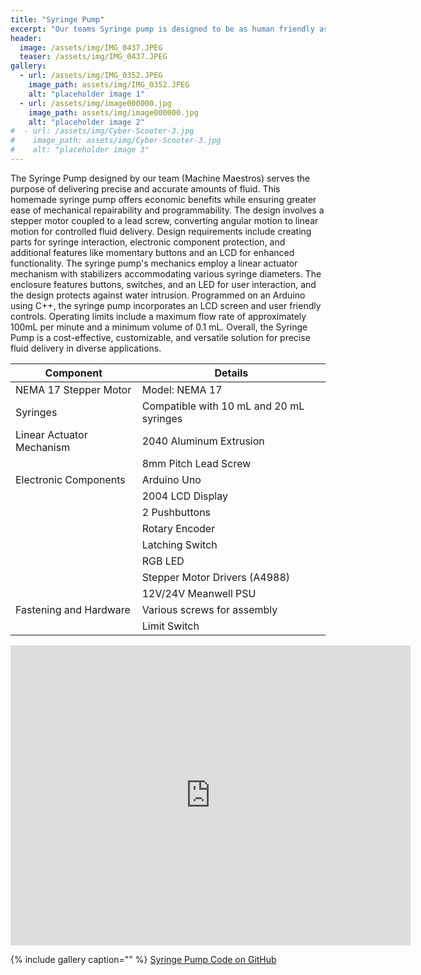 ```yaml
---
title: "Syringe Pump"
excerpt: "Our teams Syringe pump is designed to be as human friendly as possible, outfitted with and LCD screen, multiple selection buttons and a turn-knob."
header:
  image: /assets/img/IMG_0437.JPEG
  teaser: /assets/img/IMG_0437.JPEG
gallery:
  - url: /assets/img/IMG_0352.JPEG
    image_path: assets/img/IMG_0352.JPEG
    alt: "placeholder image 1"
  - url: /assets/img/image000000.jpg
    image_path: assets/img/image000000.jpg
    alt: "placeholder image 2"
#  - url: /assets/img/Cyber-Scooter-3.jpg
#    image_path: assets/img/Cyber-Scooter-3.jpg
#    alt: "placeholder image 3"
---
```


The Syringe Pump designed by our team (Machine Maestros) serves the purpose of delivering precise and accurate amounts of fluid. This homemade syringe pump offers economic benefits while ensuring greater ease of mechanical repairability and programmability. The design involves a stepper motor coupled to a lead screw, converting angular motion to linear motion for controlled fluid delivery. Design requirements include creating parts for syringe interaction, electronic component protection, and additional features like momentary buttons and an LCD for enhanced functionality. The syringe pump's mechanics employ a linear actuator mechanism with stabilizers accommodating various syringe diameters. The enclosure features buttons, switches, and an LED for user interaction, and the design protects against water intrusion. Programmed on an Arduino using C++, the syringe pump incorporates an LCD screen and user friendly controls. Operating limits include a maximum flow rate of approximately 100mL per minute and a minimum volume of 0.1 mL. Overall, the Syringe Pump is a cost-effective, customizable, and versatile solution for precise fluid delivery in diverse applications.

| Component                        | Details                                                |
|----------------------------------|--------------------------------------------------------|
| NEMA 17 Stepper Motor            | Model: NEMA 17                                        |
| Syringes                         | Compatible with 10 mL and 20 mL syringes               |
| Linear Actuator Mechanism        | 2040 Aluminum Extrusion               |
|                                  | 8mm Pitch Lead Screw                                  |
| Electronic Components            | Arduino Uno                                           |
|                                  | 2004 LCD Display                                      |
|                                  | 2 Pushbuttons                                        |
|                                  | Rotary Encoder                                       |
|                                  | Latching Switch                                      |
|                                  | RGB LED                                              |
|                                  | Stepper Motor Drivers (A4988)                |
|                                  | 12V/24V Meanwell PSU                                     |
| Fastening and Hardware           | Various screws for assembly                          |
|                                  | Limit Switch       |


<iframe src="https://vanderbilt643.autodesk360.com/shares/public/SH512d4QTec90decfa6e916eb197ccabd1d6?mode=embed" width="640" height="480" allowfullscreen="true" webkitallowfullscreen="true" mozallowfullscreen="true"  frameborder="0"></iframe>

{% include gallery caption="" %}
<a href="https://github.com/1Mattchu/syringe-pump-code/blob/main/SyringeProject.ino" target="_blank">Syringe Pump Code on GitHub</a>
